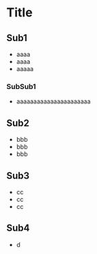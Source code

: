 # Title

## Sub1
* aaaa
* aaaa
* aaaaa

### SubSub1
* aaaaaaaaaaaaaaaaaaaaaa

## Sub2
* bbb
* bbb
* bbb

## Sub3
* cc
* cc
* cc

## Sub4
* d
